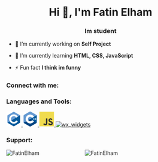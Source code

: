 <h1 align="center">Hi 👋, I'm Fatin Elham</h1>
<h3 align="center">Im student</h3>

- 🔭 I’m currently working on **Self Project**

- 🌱 I’m currently learning **HTML, CSS, JavaScript**

- ⚡ Fun fact **I think im funny**

<h3 align="left">Connect with me:</h3>
<p align="left">
</p>

<h3 align="left">Languages and Tools:</h3>
<p align="left"> <a href="https://www.cprogramming.com/" target="_blank" rel="noreferrer"> <img src="https://raw.githubusercontent.com/devicons/devicon/master/icons/c/c-original.svg" alt="c" width="40" height="40"/> </a> <a href="https://www.w3schools.com/cpp/" target="_blank" rel="noreferrer"> <img src="https://raw.githubusercontent.com/devicons/devicon/master/icons/cplusplus/cplusplus-original.svg" alt="cplusplus" width="40" height="40"/> </a> <a href="https://developer.mozilla.org/en-US/docs/Web/JavaScript" target="_blank" rel="noreferrer"> <img src="https://raw.githubusercontent.com/devicons/devicon/master/icons/javascript/javascript-original.svg" alt="javascript" width="40" height="40"/> </a> <a href="https://www.wxwidgets.org/" target="_blank" rel="noreferrer"> <img src="https://upload.wikimedia.org/wikipedia/commons/b/bb/WxWidgets.svg" alt="wx_widgets" width="40" height="40"/> </a> </p>

<h3 align="left">Support:</h3>
<p><a href="https://www.buymeacoffee.com/FatinElham"> <img align="left" src="https://cdn.buymeacoffee.com/buttons/v2/default-yellow.png" height="50" width="210" alt="FatinElham" /></a><a href="https://ko-fi.com/FatinElham"> <img align="left" src="https://cdn.ko-fi.com/cdn/kofi3.png?v=3" height="50" width="210" alt="FatinElham" /></a></p><br><br>
